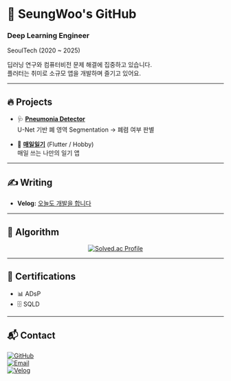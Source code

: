 # 🚀 SeungWoo's GitHub  

### Deep Learning Engineer
SeoulTech (2020 ~ 2025)  

딥러닝 연구와 컴퓨터비전 문제 해결에 집중하고 있습니다.  
플러터는 취미로 소규모 앱을 개발하며 즐기고 있어요.  

---

## 🔥 Projects  

- 🩺 **[Pneumonia Detector](https://github.com/tmddn0920/Pneumonia_Detector)**  
  U-Net 기반 폐 영역 Segmentation → 폐렴 여부 판별  

- 📱 **[매일일기](https://github.com/tmddn0920/Daily_Diary)** (Flutter / Hobby)  
  매일 쓰는 나만의 일기 앱  

---

## ✍️ Writing  
- **Velog:** [오늘도 개발을 합니다](https://velog.io/@tmddn0920/posts)  

---

## 🧩 Algorithm  
<div align="center">
  <a href="https://solved.ac/tmddn0920">
    <img src="http://mazassumnida.wtf/api/v2/generate_badge?boj=tmddn0920" alt="Solved.ac Profile"/>
  </a>
</div>  

---

## 📜 Certifications  
- 📊 ADsP  
- 🗄️ SQLD  

---

## 📬 Contact  
[![GitHub](https://img.shields.io/badge/GitHub-000000?style=for-the-badge&logo=github&logoColor=white)](https://github.com/tmddn0920)  
[![Email](https://img.shields.io/badge/Email-D14836?style=for-the-badge&logo=gmail&logoColor=white)](mailto:likepiano2424@gmail.com)  
[![Velog](https://img.shields.io/badge/Velog-20C997?style=for-the-badge&logo=velog&logoColor=white)](https://velog.io/@tmddn0920/posts)  
